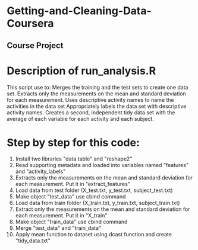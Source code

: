 # Getting-and-Cleaning-Data-Coursera
## Course Project

# Description of run_analysis.R
This script use to:
Merges the training and the test sets to create one data set.
Extracts only the measurements on the mean and standard deviation for each measurement.
Uses descriptive activity names to name the activities in the data set
Appropriately labels the data set with descriptive activity names.
Creates a second, independent tidy data set with the average of each variable for each activity and each subject.


# Step by step for this code:
1. Install two libraries "data.table" and "reshape2"
2. Read supporting metadata and loaded into variables named "features" and "activity_labels"
3. Extracts only the measurements on the mean and standard deviation for each measurement. Put it in "extract_features"
4. Load data from test folder (X_test.txt, y_test.txt, subject_test.txt)
5. Make object "test_data" use cbind command
6. Load data from train folder (X_train.txt, y_train.txt, subject_train.txt)
7. Extract only the measurements on the mean and standard deviation for each measurement. Put it in "X_train"
8. Make object "train_data" use cbind command
9. Merge "test_data" and "train_data"
10. Apply mean function to dataset using dcast function and create "tidy_data.txt"
